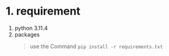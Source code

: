 # 1. requirement

1. python 3.11.4
2. packages
   > use the Command ```pip install -r requirements.txt```
   